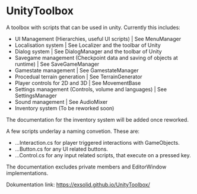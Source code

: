 # UnityToolbox
A toolbox with scripts that can be used in unity.
Currently this includes:
- UI Management (Hierarchies, useful UI scripts) | See MenuManager
- Localisation system | See Localizer and the toolbar of Unity
- Dialog system | See DialogManager and the toolbar of Unity
- Savegame management (Checkpoint data and saving of objects at runtime) | See SaveGameManager
- Gamestate management | See GamestateManager
- Procedual terrain generation | See TerrainGenerator
- Player controls for 2D and 3D | See MovementBase
- Settings management (Controls, volume and languages) | See SettingsManager
- Sound management | See AudioMixer
- Inventory system (To be reworked soon)

The documentation for the inventory system will be added once reworked.

A few scripts underlay a naming convetion. These are:
- ...Interaction.cs for player triggered interactions with GameObjects.
- ...Button.cs for any UI related buttons.
- ...Control.cs for any input related scripts, that execute on a pressed key.

The documentation excludes private members and EditorWindow implementations.

Dokumentation link: https://exsolid.github.io/UnityToolbox/
